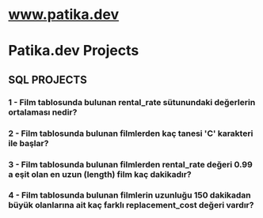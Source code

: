 # www.patika.dev
# Patika.dev Projects

## SQL PROJECTS

### 1 - Film tablosunda bulunan rental_rate sütunundaki değerlerin ortalaması nedir?
### 2 - Film tablosunda bulunan filmlerden kaç tanesi 'C' karakteri ile başlar?
### 3 - Film tablosunda bulunan filmlerden rental_rate değeri 0.99 a eşit olan en uzun (length) film kaç dakikadır?
### 4 - Film tablosunda bulunan filmlerin uzunluğu 150 dakikadan büyük olanlarına ait kaç farklı replacement_cost değeri vardır?